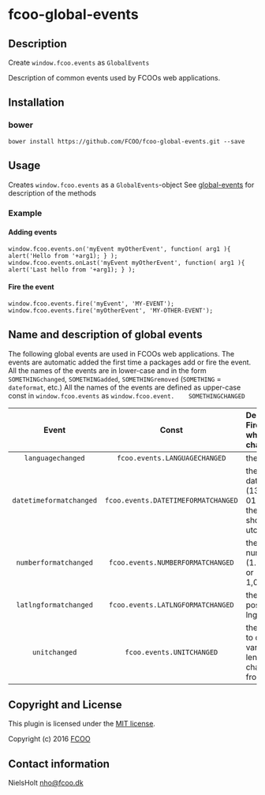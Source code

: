 # fcoo-global-events
[global-events]: https://github.com/FCOO/global-events


## Description
Create `window.fcoo.events` as `GlobalEvents`

Description of common events used by FCOOs web applications. 


## Installation
### bower
`bower install https://github.com/FCOO/fcoo-global-events.git --save`

## Usage
Creates `window.fcoo.events` as a `GlobalEvents`-object
See [global-events] for description of the methods 

### Example
#### Adding events
	window.fcoo.events.on('myEvent myOtherEvent', function( arg1 ){ alert('Hello from '+arg1); } );
	window.fcoo.events.onLast('myEvent myOtherEvent', function( arg1 ){ alert('Last hello from '+arg1); } );

#### Fire the event
	window.fcoo.events.fire('myEvent', 'MY-EVENT');
	window.fcoo.events.fire('myOtherEvent', 'MY-OTHER-EVENT');


## Name and description of global events
The following global events are used in FCOOs web applications. 
The events are automatic added the first time a packages add or fire the event.
All the names of the events are in lower-case and in the form `SOMETHINGchanged`, `SOMETHINGadded`, `SOMETHINGremoved` (`SOMETHING` = `dateformat`, etc.)
All the names of the events are defined as upper-case const in `window.fcoo.events` as `window.fcoo.event.    SOMETHINGCHANGED`

| Event | Const | Description: Fired when...are changed |
| :--: |  :--: | :--- |
| `languagechanged` | `fcoo.events.LANGUAGECHANGED` | the language   |
| `datetimeformatchanged` | `fcoo.events.DATETIMEFORMATCHANGED` | the format of dates, time (13:00 or 01:00pm), the timezone, show/hide utc  |
| `numberformatchanged` | `fcoo.events.NUMBERFORMATCHANGED` | the format of numbers (1.000,123 or 1,000.123) |
| `latlngformatchanged` | `fcoo.events.LATLNGFORMATCHANGED` | the format of positions/lat-lng |
| `unitchanged` | `fcoo.events.UNITCHANGED` | the unit use to display variables. Eq. length changed from `km` to `nm` |





## Copyright and License
This plugin is licensed under the [MIT license](https://github.com/FCOO/fcoo-global-events/LICENSE).

Copyright (c) 2016 [FCOO](https://github.com/FCOO)

## Contact information

NielsHolt nho@fcoo.dk

